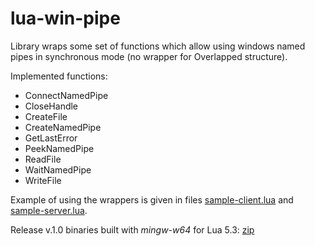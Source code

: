 # lua-win-pipe
Library wraps some set of functions which allow using windows named pipes
in synchronous mode (no wrapper for Overlapped structure).

Implemented functions:
- ConnectNamedPipe
- CloseHandle
- CreateFile
- CreateNamedPipe
- GetLastError
- PeekNamedPipe
- ReadFile
- WaitNamedPipe
- WriteFile

Example of using the wrappers is given in files
[sample-client.lua][sample-client] and [sample-server.lua][sample-server].

Release v.1.0 binaries built with _mingw-w64_ for Lua 5.3: [zip][binary]

[sample-client]: sample-client.lua
[sample-server]: sample-server.lua
[binary]:https://github.com/dsabdrashitov/lua-win-pipe/releases/download/v.1.0/lua-win-pipe.zip
